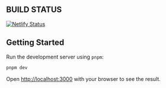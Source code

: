 ## BUILD STATUS

[![Netlify Status](https://api.netlify.com/api/v1/badges/a014cc9a-52a2-4d6f-85f8-54086d68afdd/deploy-status)](https://app.netlify.com/sites/mvp-performance-checker/deploys)

## Getting Started

Run the development server using `pnpm`:

```bash
pnpm dev
```

Open [http://localhost:3000](http://localhost:3000) with your browser to see the result.


